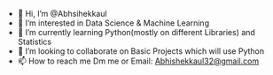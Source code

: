 - 👋 Hi, I’m @Abhsihekkaul
- 👀 I’m interested in Data Science & Machine Learning
- 🌱 I’m currently learning Python(mostly on different Libraries) and Statistics
- 💞️ I’m looking to collaborate on Basic Projects which will use Python 
- 📫 How to reach me Dm me or Email: Abhishekkaul32@gmail.com
